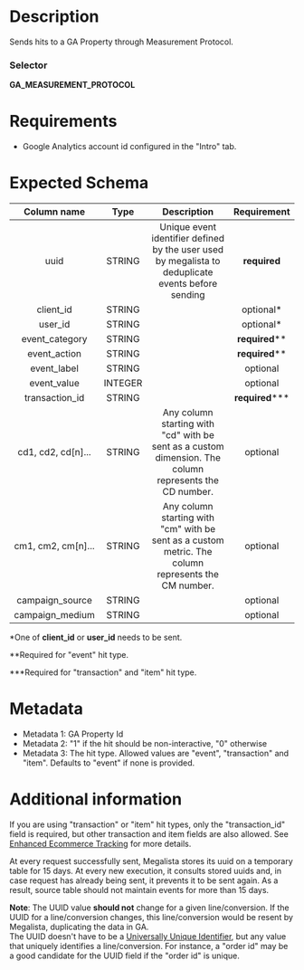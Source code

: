 # Description

Sends hits to a GA Property through Measurement Protocol.

### Selector
**GA_MEASUREMENT_PROTOCOL**

# Requirements

- Google Analytics account id configured in the "Intro" tab.

# Expected Schema

| Column name | Type | Description | Requirement |
| :---: | :---: | :---: | :---: |
| uuid |STRING | Unique event identifier defined by the user used by megalista to deduplicate events before sending | **required** |
|client_id|STRING| | optional*|
|user_id|STRING| | optional*|
|event_category|STRING| |**required****|
|event_action|STRING| |**required****|
|event_label|STRING| |optional|
|event_value|INTEGER| |optional|
|transaction_id|STRING| |**required*****|
|cd1, cd2, cd[n]...|STRING|Any column starting with "cd" with be sent as a custom dimension. The column represents the CD number.|optional|
|cm1, cm2, cm[n]...|STRING|Any column starting with "cm" with be sent as a custom metric. The column represents the CM number.|optional|
|campaign_source|STRING| |optional|
|campaign_medium|STRING| |optional|

*One of **client_id** or **user_id** needs to be sent.

**Required for "event" hit type.

***Required for "transaction" and "item" hit type.

# Metadata

- Metadata 1: GA Property Id
- Metadata 2: "1" if the hit should be non-interactive, "0" otherwise
- Metadata 3: The hit type. Allowed values are "event", "transaction" and "item". Defaults to "event" if none is provided.


# Additional information

If you are using "transaction" or "item" hit types, only the "transaction_id" field is required, but other transaction and item fields are also allowed. See [Enhanced Ecommerce Tracking](https://developers.google.com/analytics/devguides/collection/protocol/v1/devguide#enhancedecom) for more details.

At every request successfully sent, Megalista stores its uuid on a temporary table for 15 days. At every new execution, it consults stored uuids and, in case request has already being sent, it  prevents it to be sent again. As a result, source table should not maintain events for more than 15 days.

**Note**: The UUID value **should not** change for a given line/conversion. If the UUID for a line/conversion changes, this line/conversion would be resent by Megalista, duplicating the data in GA.  
The UUID doesn't have to be a [Universally Unique Identifier](https://en.wikipedia.org/wiki/Universally_unique_identifier), but any value that uniquely identifies a line/conversion. For instance, a "order id" may be a good candidate for the UUID field if the "order id" is unique.